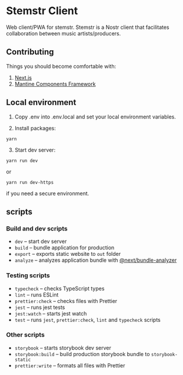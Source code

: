 # Stemstr Client

Web client/PWA for stemstr. Stemstr is a Nostr client that facilitates collaboration between music artists/producers.

## Contributing

Things you should become comfortable with:

1. [Next.js](https://nextjs.org/docs/getting-started)
2. [Mantine Components Framework](https://v5.mantine.dev/pages/getting-started/)

## Local environment

1. Copy .env into .env.local and set your local environment variables.

2. Install packages:

```
yarn
```

3. Start dev server:

```
yarn run dev
```

or

```
yarn run dev-https
```

if you need a secure environment.

## scripts

### Build and dev scripts

- `dev` – start dev server
- `build` – bundle application for production
- `export` – exports static website to `out` folder
- `analyze` – analyzes application bundle with [@next/bundle-analyzer](https://www.npmjs.com/package/@next/bundle-analyzer)

### Testing scripts

- `typecheck` – checks TypeScript types
- `lint` – runs ESLint
- `prettier:check` – checks files with Prettier
- `jest` – runs jest tests
- `jest:watch` – starts jest watch
- `test` – runs `jest`, `prettier:check`, `lint` and `typecheck` scripts

### Other scripts

- `storybook` – starts storybook dev server
- `storybook:build` – build production storybook bundle to `storybook-static`
- `prettier:write` – formats all files with Prettier
